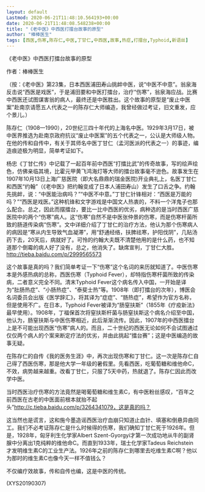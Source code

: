 ```yaml
---
layout: default
Lastmod: 2020-06-21T11:48:10.564193+00:00
date: 2020-06-21T11:48:08.548238+00:00
title: "《老中医》中西医打擂台故事的原型"
author: "棒棒医生"
tags: [西医,伤寒,陈存仁,中医,丁甘仁,中西医,故事,热症,打擂台,Typhoid,新语丝]
---
```


《老中医》中西医打擂台故事的原型

作者：棒棒医生

（按：《老中医》第23集，日本西医浦田寿山挑衅中医，说“中医不中意”。翁泉海反击说“西医是戏医”，于是浦田要和中医打擂台，治疗“伤寒”，翁泉海应战。比赛中西医还试图谋害翁的病人，最终还是中医胜出。这个故事的原型是“废止中医案”赴南京请愿五人代表之一的陈存仁大师编造，我曾经做过考证，旧文重发，应个景儿。）

陈存仁（1908—1990），20世纪三四十年代的上海名中医。1929年3月17日，被中医界推选为赴南京政府抗议“废止中医案”的五个代表之一，公认是大师级人物。在他的传和自传中，有关于其师名中医丁甘仁（孟河医派的代表之一）的事迹，编造痕迹极为明显，简单考证如下。

杨忠《丁甘仁传》中记载了一起百年前中西医“打擂比武”的传奇故事，写的绘声绘色，仿佛亲临其境，比霍元甲黄飞鸿海灯等大师的擂台故事毫不逊色。故事发生在1907年10月13日上海广慈医院（即大名鼎鼎的瑞金医院)开业典礼上，名医丁甘仁和西医“约翰”（《老中医》把约翰变成了日本人浦田寿山）发生了口舌之争。约翰先挑衅，说：“中医能治病吗？”“中医不中意。”丁甘仁针锋相对：“西医是万能的吗？”“西医是戏医。”这种机锋和文字游戏是中国文人热衷的，不料一个洋鬼子也那么配合。总之，因此而摆擂台，要比一比中西医的优劣，病种选的是当时西医广慈医院中的两个“伤寒”病人。这“伤寒”自然不是中医张仲景的伤寒，而是伤寒杆菌所致的肠道传染病“伤寒”。文中详细介绍了丁甘仁的治疗方法，他认为那个伤寒病人的病因是“寒从内生导致气血凝滞”，用“舒通经络，扶脾祛寒，护阳伐阴”，几贴汤药下去，20天后，病就好了。可怜的约翰大夫既不清楚他用的是什么药，也不知道那个倒霉的病人好了没有，总之，他消失了。缺席宣判，丁甘仁大胜。http://tieba.baidu.com/p/2999565573

这个故事是真的吗？我们简单考证一下“伤寒”这个名词的来历就知道了。中医伤寒本是外感热病的总称，西医伤寒（Typhoid Fever），却特指伤寒杆菌所致的传染病，二者意义完全不同。清末Typhoid Fever这个病名传入中国，一开始是译为“肚肠热症”、“小肠热症”、“泰斐士热”等。1908年（即打擂台的次年），博医会名词委员会出版《医学辞汇》，将其译为“症症”、“肠热症”，希望作为官方名称，但是使用不广。在日本，Typhoid Fever被译为“肠窒扶斯”（1855年《疗疫新法》最早使用）。1908年，丁福保首次将窒扶斯杆菌与肠窒扶斯这个病名介绍至中国，他认为，肠窒扶斯与中医伤寒相近，此后渐渐流传。因此，1907年的中西医擂台上是不可能出现西医“伤寒”病人的。而且，二十世纪的西医无论如何不会试图通过仅仅两个病人的个案来断定疗法的优劣，并由此挑起“擂台赛”；这是中医编造的故事无疑。

在陈存仁的自传《我的医务生涯》中，再次出现伤寒和丁甘仁。这一次是陈存仁自己得了西医伤寒，那是他大学一年级的暑假里。先看西医，吃葡萄糖和维他命C，不效，病势越来越重。改看丁甘仁，只服了5天中药，热就退了。陈存仁因此而改学中医。

当时西医治疗伤寒的方法竟然是喝葡萄糖和维生素C，有中医粉丝感叹，“百年之前西医在古老的中医面前根本就抬不起头”http://c.tieba.baidu.com/p/3264341079，这是真的吗？

这当然也是谎言，这和施今墨造谣西医治疗血崩只知道止血针、填塞和倒悬异曲同工。我们不必考证陈存仁是什么时候得的伤寒，我们确知丁甘仁死于1926年。但是，1928年，匈牙利生化学家Albert Szent-Gyorgyi才第一次成功地从牛的副肾腺中分离出1克纯粹的维他命C。而直到1933年，瑞士化学家Tadeus Reichstein才发明维生素C的工业生产法。1926年之前的陈存仁到哪里去吃维生素C啊？他以为那时的维生素C也像今天一样不值钱么？

不仅编疗效故事，传和自传也编，这是中医的传统。

(XYS20190307)

